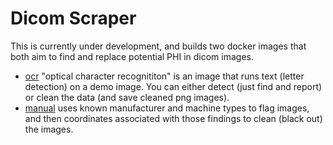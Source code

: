 # Dicom Scraper

This is currently under development, and builds two docker images that both aim to find and replace potential PHI in dicom images.

 - [ocr](ocr) "optical character recognititon" is an image that runs text (letter detection) on a demo image. You can either detect (just find and report) or clean the data (and save cleaned png images).
 - [manual](manual) uses known manufacturer and machine types to flag images, and then coordinates associated with those findings to clean (black out) the images.
